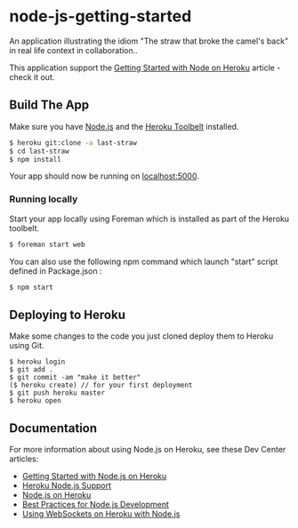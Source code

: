 # node-js-getting-started

An application illustrating the idiom "The straw that broke the camel's back" in real life context in collaboration..

This application support the [Getting Started with Node on Heroku](https://devcenter.heroku.com/articles/getting-started-with-nodejs) article - check it out.

## Build The App

Make sure you have [Node.js](http://nodejs.org/) and the [Heroku Toolbelt](https://toolbelt.heroku.com/) installed.

```sh
$ heroku git:clone -a last-straw
$ cd last-straw
$ npm install
```
Your app should now be running on [localhost:5000](http://localhost:5000/).

### Running locally
Start your app locally using Foreman which is installed as part of the Heroku toolbelt.

```sh
$ foreman start web
```

You can also use the following npm command which launch "start" script defined in Package.json :
```sh
$ npm start
```


## Deploying to Heroku
Make some changes to the code you just cloned deploy them to Heroku using Git.

```
$ heroku login
$ git add .
$ git commit -am "make it better"
($ heroku create) // for your first deployment
$ git push heroku master
$ heroku open
```

## Documentation

For more information about using Node.js on Heroku, see these Dev Center articles:

- [Getting Started with Node.js on Heroku](https://devcenter.heroku.com/articles/getting-started-with-nodejs)
- [Heroku Node.js Support](https://devcenter.heroku.com/articles/nodejs-support)
- [Node.js on Heroku](https://devcenter.heroku.com/categories/nodejs)
- [Best Practices for Node.js Development](https://devcenter.heroku.com/articles/node-best-practices)
- [Using WebSockets on Heroku with Node.js](https://devcenter.heroku.com/articles/node-websockets)
